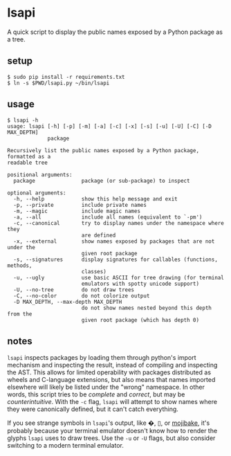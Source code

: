 # lsapi

A quick script to display the public names exposed by a Python package as a tree.

## setup

```console
$ sudo pip install -r requirements.txt
$ ln -s $PWD/lsapi.py ~/bin/lsapi
```

## usage

```console
$ lsapi -h
usage: lsapi [-h] [-p] [-m] [-a] [-c] [-x] [-s] [-u] [-U] [-C] [-D MAX_DEPTH]
             package

Recursively list the public names exposed by a Python package, formatted as a
readable tree

positional arguments:
  package               package (or sub-package) to inspect

optional arguments:
  -h, --help            show this help message and exit
  -p, --private         include private names
  -m, --magic           include magic names
  -a, --all             include all names (equivalent to `-pm')
  -c, --canonical       try to display names under the namespace where they
                        are defined
  -x, --external        show names exposed by packages that are not under the
                        given root package
  -s, --signatures      display signatures for callables (functions, methods,
                        classes)
  -u, --ugly            use basic ASCII for tree drawing (for terminal
                        emulators with spotty unicode support)
  -U, --no-tree         do not draw trees
  -C, --no-color        do not colorize output
  -D MAX_DEPTH, --max-depth MAX_DEPTH
                        do not show names nested beyond this depth from the
                        given root package (which has depth 0)
```

## notes

`lsapi` inspects packages by loading them through python's import mechanism and
inspecting the result, instead of compiling and inspecting the AST. This allows
for limited operability with packages distributed as wheels and C-language
extensions, but also means that names imported elsewhere will likely be listed
under the "wrong" namespace. In other words, this script tries to be _complete_
and _correct_, but may be _counterintuitive_. With the `-c` flag, `lsapi` will
attempt to show names where they were canonically defined, but it can't catch
everything.

If you see strange symbols in `lsapi`'s output, like �, ▯, or
[mojibake](https://en.wikipedia.org/wiki/Mojibake), it's probably because your
terminal emulator doesn't know how to render the glyphs `lsapi` uses to draw
trees. Use the `-u` or `-U` flags, but also consider switching to a modern
terminal emulator.
